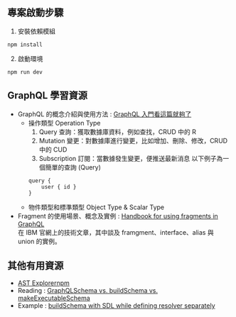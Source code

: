 ## 專案啟動步驟
1. 安裝依賴模組
```node
npm install
```
2. 啟動環境
```node
npm run dev
```

## GraphQL 學習資源
- GraphQL 的概念介紹與使用方法 :
    [GraphQL 入門看這篇就夠了](https://www.freecodecamp.org/chinese/news/a-detailed-guide-to-graphql/)
    - 操作類型 Operation Type
        1. Query 查詢：獲取數據庫資料，例如查找，CRUD 中的 R
        2. Mutation 變更：對數據庫進行變更，比如增加、刪除、修改，CRUD 中的 CUD
        3. Subscription 訂閱：當數據發生變更，便推送最新消息
        以下例子為一個簡單的查詢 (Query)
        ```sdl
        query {
            user { id }
        }
        ```
    - 物件類型和標準類型 Object Type & Scalar Type
- Fragment 的使用場景、概念及實例 :
    [Handbook for using fragments in GraphQL](https://developer.ibm.com/articles/awb-handbook-for-using-fragments-in-graphql/)  
    在 IBM 官網上的技術文章，其中談及 framgment、interface、alias 與 union 的實例。
## 其他有用資源
- [AST Explorernpm](https://astexplorer.net/)
- Reading : [GraphQLSchema vs. buildSchema vs. makeExecutableSchema](https://stackoverflow.com/questions/53984094/notable-differences-between-buildschema-and-graphqlschema)
- Example : [buildSchema with SDL while defining resolver separately](https://github.com/IvanGoncharov/swapi-demo/blob/master/src/index.ts)
